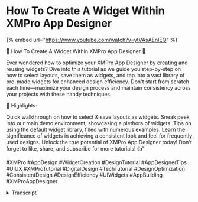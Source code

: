 # How To Create A Widget Within XMPro App Designer

{% embed url="https://www.youtube.com/watch?v=ytVAsAEnIEQ" %}

🎥 How To Create A Widget Within XMPro App Designer 🎥

Ever wondered how to optimize your XMPro App Designer by creating and reusing widgets? Dive into this tutorial as we guide you step-by-step on how to select layouts, save them as widgets, and tap into a vast library of pre-made widgets for enhanced design efficiency. Don't start from scratch each time—maximize your design process and maintain consistency across your projects with these handy techniques.

🔹 Highlights:

Quick walkthrough on how to select & save layouts as widgets. Sneak peek into our main demo environment, showcasing a plethora of widgets. Tips on using the default widget library, filled with numerous examples. Learn the significance of widgets in achieving a consistent look and feel for frequently used designs. Unlock the true potential of XMPro App Designer today! Don't forget to like, share, and subscribe for more tutorials! 👍"

\#XMPro #AppDesign #WidgetCreation #DesignTutorial #AppDesignerTips #UIUX #XMProTutorial #DigitalDesign #TechTutorial #DesignOptimization #ConsistentDesign #DesignEfficiency #UIWidgets #AppBuilding #XMProAppDesigner

<details>

<summary>Transcript</summary>

so you want to use this particular

layout in a few other places as well you

can see I've selected it and I get a a

box at the top here if I click one of

these I can save widgets and what those

widgets are are items in here that can

have specific Styles um and items

allocated to them so what I'll be able

to do is I'll load a default widget

library in for you um um which has a lot

more examples um in it so this here is

our main demo environment and if I go

down you'll see I have access to a lot

more widgets in here so I'll have these

imported into your site so you can use

them as well and what these are is they

just allow you to very quickly

create um you know look and feel pieces

that you feel you are reusing a lot of

the time to to do that so that's that's

the other way that we we actually handle

that

</details>
